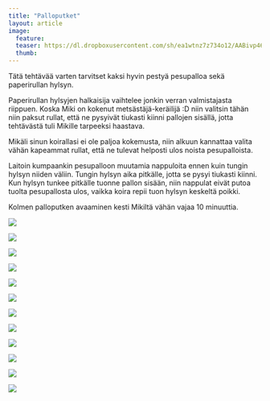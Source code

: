 ```yaml
---
title: "Palloputket"
layout: article
image:
  feature:
  teaser: https://dl.dropboxusercontent.com/sh/ea1wtnz7z734o12/AABivp46MnHGFduWK1Ri4OJOa/aktivointi/Palloputket/DS38807-245px.jpg
  thumb:
---
```


Tätä tehtävää varten tarvitset kaksi hyvin pestyä pesupalloa sekä paperirullan hylsyn.

Paperirullan hylsyjen halkaisija vaihtelee jonkin verran valmistajasta riippuen. Koska Miki on kokenut metsästäjä-keräilijä :D niin valitsin tähän niin paksut rullat, että ne pysyivät tiukasti kiinni pallojen sisällä, jotta tehtävästä tuli Mikille tarpeeksi haastava.

Mikäli sinun koirallasi ei ole paljoa kokemusta, niin alkuun kannattaa valita vähän kapeammat rullat, että ne tulevat helposti ulos noista pesupalloista.

Laitoin kumpaankin pesupalloon muutamia nappuloita ennen kuin tungin hylsyn niiden väliin. Tungin hylsyn aika pitkälle, jotta se pysyi tiukasti kiinni. Kun hylsyn tunkee pitkälle tuonne pallon sisään, niin nappulat eivät putoa tuolta pesupallosta ulos, vaikka koira repii tuon hylsyn keskeltä poikki.

Kolmen palloputken avaaminen kesti Mikiltä vähän vajaa 10 minuuttia.

[![](https://dl.dropboxusercontent.com/sh/ea1wtnz7z734o12/AACgpASrIvAjPJcjNqXnklvKa/aktivointi/Palloputket/DS38692-800px.jpg)](https://dl.dropboxusercontent.com/sh/ea1wtnz7z734o12/AABo3XJRa18oHsvGBKTXL1rYa/aktivointi/Palloputket/DS38692.jpg)

[![](https://dl.dropboxusercontent.com/sh/ea1wtnz7z734o12/AAApoX4KtpfFlxjrTyUydUiCa/aktivointi/Palloputket/DS38695-800px.jpg)](https://dl.dropboxusercontent.com/sh/ea1wtnz7z734o12/AAAru1KduREU9LuFfWzBk40Ua/aktivointi/Palloputket/DS38695.jpg)

[![](https://dl.dropboxusercontent.com/sh/ea1wtnz7z734o12/AAAjf7rUl_Vit7t8hH5mcmvVa/aktivointi/Palloputket/DS38709-800px.jpg)](https://dl.dropboxusercontent.com/sh/ea1wtnz7z734o12/AADsgIUS6cA24iIUvV3dDzC5a/aktivointi/Palloputket/DS38709.jpg)

[![](https://dl.dropboxusercontent.com/sh/ea1wtnz7z734o12/AABpOY20OgtdoD1J9IpY9teJa/aktivointi/Palloputket/DS38738-800px.jpg)](https://dl.dropboxusercontent.com/sh/ea1wtnz7z734o12/AAB_gSqy6uLQCfH2otTyElC6a/aktivointi/Palloputket/DS38738.jpg)

[![](https://dl.dropboxusercontent.com/sh/ea1wtnz7z734o12/AAB1EDuBAiLak6Kf09dsLpw4a/aktivointi/Palloputket/DS38777-800px.jpg)](https://dl.dropboxusercontent.com/sh/ea1wtnz7z734o12/AABdFqKXAOL1cimGLZ0k2--ba/aktivointi/Palloputket/DS38777.jpg)

[![](https://dl.dropboxusercontent.com/sh/ea1wtnz7z734o12/AACAu2WiIDahMkVqGcOxFO2Ua/aktivointi/Palloputket/DS38807-800px.jpg)](https://dl.dropboxusercontent.com/sh/ea1wtnz7z734o12/AAB7f0s-3ai-cgxRHKMG6GhGa/aktivointi/Palloputket/DS38807.jpg)

[![](https://dl.dropboxusercontent.com/sh/ea1wtnz7z734o12/AADYrL-SqUvS4cVniLcoKOc3a/aktivointi/Palloputket/DS38825-800px.jpg)](https://dl.dropboxusercontent.com/sh/ea1wtnz7z734o12/AAC_pqVrBlE4-Q-S5qgaDnbSa/aktivointi/Palloputket/DS38825.jpg)

[![](https://dl.dropboxusercontent.com/sh/ea1wtnz7z734o12/AAABTDPNw9qNyT4i2GRh7-iga/aktivointi/Palloputket/DS38855-800px.jpg)](https://dl.dropboxusercontent.com/sh/ea1wtnz7z734o12/AACXewLOrvGFUpVBr3co8zdRa/aktivointi/Palloputket/DS38855.jpg)

[![](https://dl.dropboxusercontent.com/sh/ea1wtnz7z734o12/AACI8oogH7VzPrGXxQZnB89va/aktivointi/Palloputket/DS38936-800px.jpg)](https://dl.dropboxusercontent.com/sh/ea1wtnz7z734o12/AADaRLRyman__0n52DcFNnJPa/aktivointi/Palloputket/DS38936.jpg)

[![](https://dl.dropboxusercontent.com/sh/ea1wtnz7z734o12/AACRHLSZN-uFXEcfZMVLyfIza/aktivointi/Palloputket/DS38948-800px.jpg)](https://dl.dropboxusercontent.com/sh/ea1wtnz7z734o12/AADgOH4qTEp8sUGAZSGvfwMwa/aktivointi/Palloputket/DS38948.jpg)

[![](https://dl.dropboxusercontent.com/sh/ea1wtnz7z734o12/AABfcqcMiq1-OeAQ6f61I8uEa/aktivointi/Palloputket/DS38670-800px.jpg)](https://dl.dropboxusercontent.com/sh/ea1wtnz7z734o12/AAD6wgmnhsALKFbSFiEhoYcHa/aktivointi/Palloputket/DS38670.jpg)

[![](https://dl.dropboxusercontent.com/sh/ea1wtnz7z734o12/AAAxBBw2mVO22_Qlg3qnLUmya/aktivointi/Palloputket/DS38673-800px.jpg)](https://dl.dropboxusercontent.com/sh/ea1wtnz7z734o12/AACMRNfgXCPNl9S5CtBDaJNfa/aktivointi/Palloputket/DS38673.jpg)
